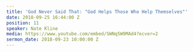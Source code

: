 ```yaml
---
title: 'God Never Said That: "God Helps Those Who Help Themselves"'
date: 2018-09-25 16:44:00 Z
position: 11
speaker: Nate Kline
media: https://www.youtube.com/embed/SWNq5W9MAd4?ecver=2
sermon_date: 2018-09-23 10:00:00 Z
---
```


